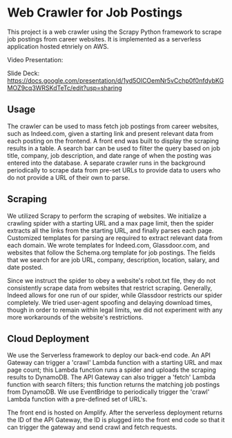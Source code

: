 # Web Crawler for Job Postings

This project is a web crawler using the Scrapy Python framework to scrape job postings from career websites. It is implemented as a serverless application hosted etnriely on AWS. 

Video Presentation:

Slide Deck: https://docs.google.com/presentation/d/1yd5OlCOemNr5vCchp0f0nfdybKGMOZ9cq3WRSKdTeTc/edit?usp=sharing

## Usage
The crawler can be used to mass fetch job postings from career websites, such as Indeed.com, given a starting link and present relevant data from each posting on the frontend. A front end was built to display the scraping results in a table. A search bar can be used to filter the query based on job title, company, job description, and date range of when the posting was entered into the database. A separate crawler runs in the background periodically to scrape data from pre-set URLs to provide data to users who do not provide a URL of their own to parse.

## Scraping

We utilized Scrapy to perform the scraping of websites. We initialize a crawling spider with a starting URL and a max page limit, then the spider extracts all the links from the starting URL, and finally parses each page. Customized templates for parsing are required to extract relevant data from each domain. We wrote templates for Indeed.com, Glassdoor.com, and websites that follow the Schema.org template for job postings. The fields that we search for are job URL, company, description, location, salary, and date posted.

Since we instruct the spider to obey a website's robot.txt file, they do not consistently scrape data from websites that restrict scraping. Generally, Indeed allows for one run of our spider, while Glassdoor restricts our spider completely. We tried user-agent spoofing and delaying download times, though in order to remain within legal limits, we did not experiment with any more workarounds of the website's restrictions.

## Cloud Deployment

We use the Serverless framework to deploy our back-end code. An API Gateway can trigger a 'crawl' Lambda function with a starting URL and max page count; this Lambda function runs a spider and uploads the scraping results to DynamoDB. The API Gateway can also trigger a 'fetch' Lambda function with search filters; this function returns the matching job postings from DynamoDB. We use EventBridge to periodically trigger the 'crawl' Lambda function with a pre-defined set of URL's. 

The front end is hosted on Amplify. After the serverless deployment returns the ID of the API Gateway, the ID is plugged into the front end code so that it can trigger the gateway and send crawl and fetch requests.
